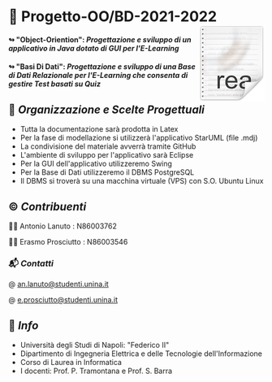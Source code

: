 
# 🔖 Progetto-OO/BD-2021-2022  <img src="icon.png" align="right"/> 
#### ↬ "Object-Oriention": **_Progettazione e sviluppo di un applicativo in Java dotato di GUI per l'E-Learning_** 

#### ↬ "Basi Di Dati": **_Progettazione e sviluppo di una Base di Dati Relazionale per l'E-Learning che consenta di gestire Test basati su Quiz_** 

## 📑 *Organizzazione e Scelte Progettuali*

- Tutta la documentazione sarà prodotta in Latex
- Per la fase di modellazione si utilizzerà l'applicativo StarUML (file .mdj)
- La condivisione del materiale avverrà tramite GitHub
- L'ambiente di sviluppo per l'applicativo sarà Eclipse
- Per la GUI dell'applicativo utilizzeremo Swing
- Per la Base di Dati utilizzeremo il DBMS PostgreSQL
- Il DBMS si troverà su una macchina virtuale (VPS) con S.O. Ubuntu Linux

## ©️ *Contribuenti*
👨‍💼  Antonio Lanuto : N86003762

🙎‍♂️  Erasmo Prosciutto : N86003546

### 📬 *Contatti*
@ an.lanuto@studenti.unina.it

@ e.prosciutto@studenti.unina.it

## 🏬 *Info*
- Università degli Studi di Napoli: "Federico II" 
- Dipartimento di Ingegneria Elettrica e delle Tecnologie dell'Informazione
- Corso di Laurea in Informatica
- I docenti: Prof. P. Tramontana e Prof. S. Barra
